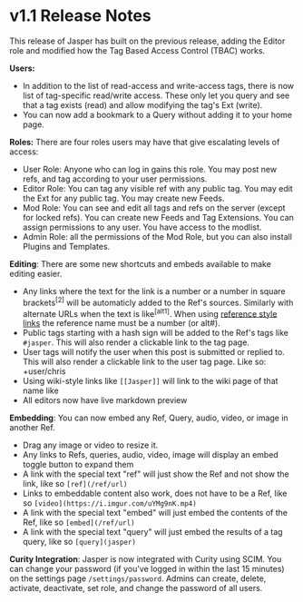 # v1.1 Release Notes

This release of Jasper has built on the previous release, adding the Editor role and modified
how the Tag Based Access Control (TBAC) works.

**Users:**
* In addition to the list of read-access and write-access tags, there is now list of tag-specific
read/write access. These only let you query and see that a tag exists (read) and allow modifying the
tag's Ext (write).
* You can now add a bookmark to a Query without adding it to your home page.

**Roles:** There are four roles users may have that give escalating levels of access:
* User Role: Anyone who can log in gains this role. You may post new refs, and tag according to your
user permissions.
* Editor Role: You can tag any visible ref with any public tag. You may edit the Ext for any public
tag. You may create new Feeds.
* Mod Role: You can see and edit all tags and refs on the server (except for locked refs). You can
create new Feeds and Tag Extensions. You can assign permissions to any user. You have access to the
modlist.
* Admin Role: all the permissions of the Mod Role, but you can also install Plugins and Templates.

**Editing**: There are some new shortcuts and embeds available to make editing easier.
* Any links where the text for the link is a number or a number in square brackets<sup>[2]</sup>
will be automaticly added to the Ref's sources. Similarly with alternate URLs when the text is
like<sup>[alt1]</sup>. When using
[reference style links](https://jfcere.github.io/ngx-markdown/cheat-sheet#links) the reference name
must be a number (or alt#).
* Public tags starting with a hash sign will be added to the Ref's tags like `#jasper`. This will
also render a clickable link to the tag page.
* User tags will notify the user when this post is submitted or replied to. This will also render a
clickable link to the user tag page. Like so: +user/chris
* Using wiki-style links like `[[Jasper]]` will link to the wiki page of that name like
* All editors now have live markdown preview


**Embedding**: You can now embed any Ref, Query, audio, video, or image in another Ref.
* Drag any image or video to resize it.
* Any links to Refs, queries, audio, video, image will display an embed toggle button to expand
them
* A link with the special text "ref" will just show the Ref and not show the link, like so
`[ref](/ref/url)`
* Links to embeddable content also work, does not have to be a Ref, like so
`[video](https://i.imgur.com/uYMg9nK.mp4)`
* A link with the special text "embed" will just embed the contents of the Ref, like so
`[embed](/ref/url)`
* A link with the special text "query" will just embed the results of a tag query, like so
`[query](jasper)`

**Curity Integration**: Jasper is now integrated with Curity using SCIM. You can change your
password (if you've logged in within the last 15 minutes) on the settings page `/settings/password`.
Admins can create, delete, activate, deactivate, set role, and change the password of all users.
